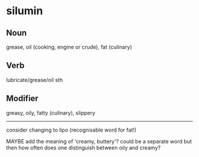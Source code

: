 silumin
===

Noun
---

grease, oil (cooking, engine or crude), fat (culinary)

Verb
---

lubricate/grease/oil sth

Modifier
---

greasy, oily, fatty (culinary), slippery


----


consider changing to lipo (recognisable word for fat!)


MAYBE add the meaning of 'creamy, buttery'?
could be a separate word
but then how often does one distinguish between oily and creamy?